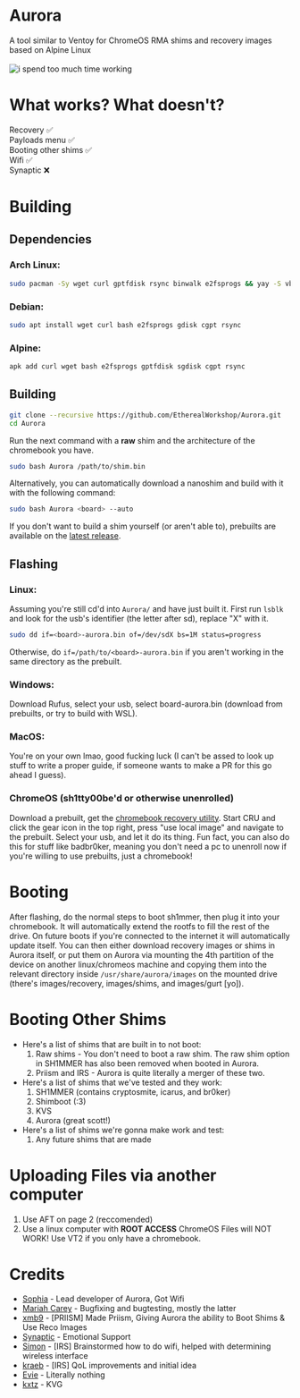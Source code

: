 # Aurora
A tool similar to Ventoy for ChromeOS RMA shims and recovery images based on Alpine Linux<br><br>
![i spend too much time working](https://hackatime-badge.hackclub.com/U085HGVQE9F/Aurora)
# What works? What doesn't?
Recovery :white_check_mark:<br>
Payloads menu :white_check_mark:<br>
Booting other shims :white_check_mark:<br>
Wifi :white_check_mark:<br>
Synaptic :x:<br>

# Building

## Dependencies
### Arch Linux:
```bash
sudo pacman -Sy wget curl gptfdisk rsync binwalk e2fsprogs && yay -S vboot-utils
```
### Debian:
```bash
sudo apt install wget curl bash e2fsprogs gdisk cgpt rsync
```
### Alpine:
```bash
apk add curl wget bash e2fsprogs gptfdisk sgdisk cgpt rsync
```

## Building
```bash
git clone --recursive https://github.com/EtherealWorkshop/Aurora.git
cd Aurora
```
Run the next command with a **raw** shim and the architecture of the chromebook you have.
```bash
sudo bash Aurora /path/to/shim.bin
```
Alternatively, you can automatically download a nanoshim and build with it with the following command:
```bash
sudo bash Aurora <board> --auto
```
If you don't want to build a shim yourself (or aren't able to), prebuilts are available on the [latest release](https://github.com/EtherealWorkshop/Aurora/releases/latest).
## Flashing
### Linux:
Assuming you're still cd'd into `Aurora/` and have just built it.
First run `lsblk` and look for the usb's identifier (the letter after sd), replace "X" with it.
```bash
sudo dd if=<board>-aurora.bin of=/dev/sdX bs=1M status=progress
```
Otherwise, do `if=/path/to/<board>-aurora.bin` if you aren't working in the same directory as the prebuilt.
### Windows:
Download Rufus, select your usb, select board-aurora.bin (download from prebuilts, or try to build with WSL). 

### MacOS:
You're on your own lmao, good fucking luck (I can't be assed to look up stuff to write a proper guide, if someone wants to make a PR for this go ahead I guess).

### ChromeOS (sh1tty00be'd or otherwise unenrolled)
Download a prebuilt, get the [chromebook recovery utility](https://chromewebstore.google.com/detail/chromebook-recovery-utili/pocpnlppkickgojjlmhdmidojbmbodfm). Start CRU and click the gear icon in the top right, press "use local image" and navigate to the prebuilt. Select your usb, and let it do its thing. 
Fun fact, you can also do this for stuff like badbr0ker, meaning you don't need a pc to unenroll now if you're willing to use prebuilts, just a chromebook!<br>
# Booting
After flashing, do the normal steps to boot sh1mmer, then plug it into your chromebook. It will automatically extend the rootfs to fill the rest of the drive. On future boots if you're connected to the internet it will automatically update itself. 
You can then either download recovery images or shims in Aurora itself, or put them on Aurora via mounting the 4th partition of the device on another linux/chromeos machine and copying them into the relevant directory inside `/usr/share/aurora/images` on the mounted drive (there's images/recovery, images/shims, and images/gurt [yo]).
# Booting Other Shims
- Here's a list of shims that are built in to not boot:
  1. Raw shims  -  You don't need to boot a raw shim. The raw shim option in SH1MMER has also been removed when booted in Aurora.
  2. Priism and IRS - Aurora is quite literally a merger of these two.
- Here's a list of shims that we've tested and they work:
  1. SH1MMER (contains cryptosmite, icarus, and br0ker)
  2. Shimboot (:3)
  3. KVS
  4. Aurora (great scott!)
- Here's a list of shims we're gonna make work and test:
  1. Any future shims that are made

# Uploading Files via another computer
1. Use AFT on page 2 (reccomended)
2. Use a linux computer with **ROOT ACCESS** ChromeOS Files will NOT WORK! Use VT2 if you only have a chromebook.

# Credits
- [Sophia](https://github.com/soap-phia) - Lead developer of Aurora, Got Wifi
- [Mariah Carey](https://github.com/xXMariahScaryXx) - Bugfixing and bugtesting, mostly the latter
- [xmb9](https://github.com/xmb9) - [PRIISM] Made Priism, Giving Aurora the ability to Boot Shims & Use Reco Images
- [Synaptic](https://github.com/Synaptic-1234) - Emotional Support
- [Simon](https://github.com/simpansoftware) - [IRS] Brainstormed how to do wifi, helped with determining wireless interface
- [kraeb](https://github.com/DyingHynixMLC) - [IRS] QoL improvements and initial idea
- [Evie](https://github.com/AC3GT) - Literally nothing
- [kxtz](https://github.com/kxtzownsu) - KVG
